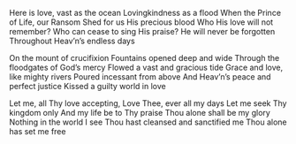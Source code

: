 Here is love, vast as the ocean 
Lovingkindness as a flood
When the Prince of Life, our Ransom 
Shed for us His precious blood
Who His love will not remember? 
Who can cease to sing His praise?
He will never be forgotten 
Throughout Heav’n’s endless days

On the mount of crucifixion 
Fountains opened deep and wide 
Through the floodgates of God’s mercy 
Flowed a vast and gracious tide
Grace and love, like mighty rivers 
Poured incessant from above
And Heav’n’s peace and perfect justice 
Kissed a guilty world in love

Let me, all Thy love accepting,
Love Thee, ever all my days
Let me seek Thy kingdom only
And my life be to Thy praise
Thou alone shall be my glory 
Nothing in the world I see
Thou hast cleansed and sanctified me 
Thou alone has set me free